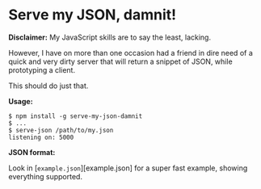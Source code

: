 Serve my JSON, damnit!
======================

**Disclaimer:** My JavaScript skills are to say the least, lacking.

However, I have on more than one occasion had a friend in dire need
of a quick and very dirty server that will return a snippet of JSON,
while prototyping a client.

This should do just that.

**Usage:**

    $ npm install -g serve-my-json-damnit
    $ ...
    $ serve-json /path/to/my.json
    listening on: 5000

**JSON format:**

Look in [`example.json`][example.json] for a super fast example, showing everything supported.
